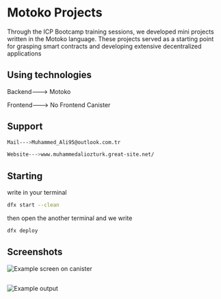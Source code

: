 
# Motoko Projects

Through the ICP Bootcamp training sessions, we developed mini projects written in the Motoko language. These projects served as a starting point for grasping smart contracts and developing extensive decentralized applications




## Using technologies

Backend---> Motoko

Frontend---> No Frontend Canister

  
## Support



  ```bash
  Mail--->Muhammed_Ali95@outlook.com.tr

  Website--->www.muhammedaliozturk.great-site.net/
  
 ```
## Starting


write in your terminal
```bash
dfx start --clean
```
then open the another terminal and we write
```bash
dfx deploy
```

  
## Screenshots

![Example screen on canister](https://i.hizliresim.com/e3bgm65.png)
##
![Example output](https://i.hizliresim.com/prwd7me.png)

  
